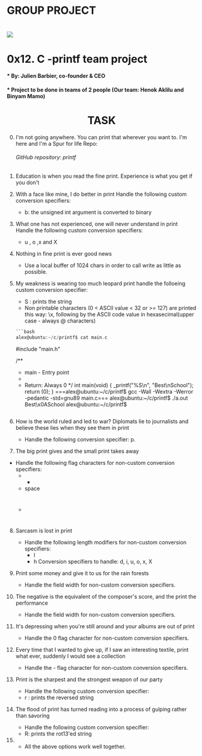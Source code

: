 # GROUP PROJECT
<h1> <img src="https://s3.amazonaws.com/intranet-projects-files/holbertonschool-low_level_programming/228/printf.png"?raw=true" /> </h1>
<h1> 0x12. C -printf team project </h1>
<h4>       * By: Julien Barbier, co-founder & CEO </h4>
<h4>       * Project to be done in teams of 2 people (Our team: Henok Aklilu and Binyam Mamo) </h4>
<h1 align="center"><b>TASK</b></h1>
 
0. I'm not going anywhere. You can print that wherever you want to. I'm here and I'm a Spur for life
     Repo:
      <h6>GitHub repository: printf</h6>
1. Education is when you read the fine print. Experience is what you get if you don't

2. With a face like mine, I do better in print
 Handle the following custom conversion specifiers:
   * b: the unsigned int argument is converted to binary</h6>

3. What one has not experienced, one will never understand in print
  Handle the following custom conversion specifiers:
   * u , o ,x and X
	
4. Nothing in fine print is ever good news
   * Use a local buffer of 1024 chars in order to call write as little as possible.

5. My weakness is wearing too much leopard print
   handle the folloeing custom conversion specifier:
   * S : prints the string
   * Non printable characters (0 < ASCII value < 32 or >= 127) are printed this way: \x, following by the ASCII code value in hexasecimal(upper case - always @ characters)


	```c
	```bash
	alex@ubuntu:~/c/printf$ cat main.c
	```
	#include "main.h"

	/**
	 * main - Entry point
	 *
	 * Return: Always 0
	 */
	int main(void)
	{
			_printf("%S\n", "Best\nSchool");
			return (0);
	}
	===alex@ubuntu:~/c/printf$ gcc -Wall -Wextra -Werror -pedantic -std=gnu89 main.c===
	alex@ubuntu:~/c/printf$ ./a.out
	Best\x0ASchool
	alex@ubuntu:~/c/printf$
	```

6. How is the world ruled and led to war? Diplomats lie to journalists and believe these lies when they see them in print
   * Handle the following conversion specifier: p.

7. The big print gives and the small print takes away
  * Handle the following flag characters for non-custom conversion specifiers:
       * + 
       * space
       * #

8. Sarcasm is lost in print
   * Handle the following length modifiers for non-custom conversion specifiers: 
      * l
      * h
   Conversion specifiers to handle: d, i, u, o, x, X

9. Print some money and give it to us for the rain forests
     * Handle the field width for non-custom conversion specifiers.

10. The negative is the equivalent of the composer's score, and the print the performance
     * Handle the field width for non-custom conversion specifiers.

11. It's depressing when you're still around and your albums are out of print  
      * Handle the 0 flag character for non-custom conversion specifiers.

12. Every time that I wanted to give up, if I saw an interesting textile, print what ever, suddenly I would see a collection
     * Handle the - flag character for non-custom conversion specifiers.

13. Print is the sharpest and the strongest weapon of our party
     * Handle the following custom conversion specifier:
     * r : prints the reversed string

14. The flood of print has turned reading into a process of gulping rather than savoring
      * Handle the following custom conversion specifier:
      * R: prints the rot13'ed string
 
15. *
      All the above options work well together.

